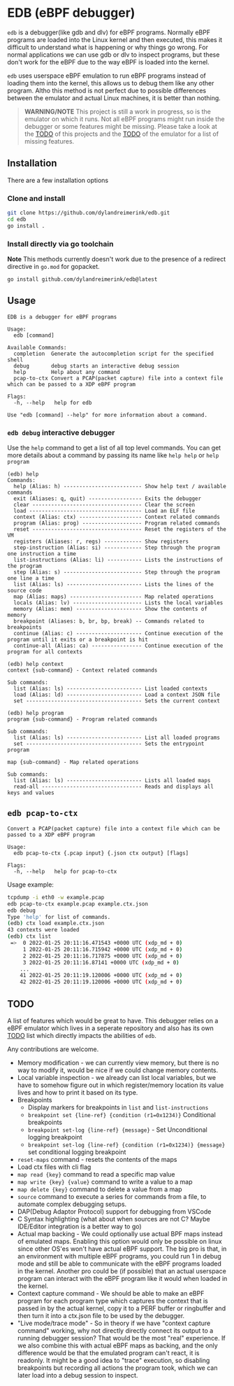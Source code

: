 # EDB (eBPF debugger)

`edb` is a debugger(like gdb and dlv) for eBPF programs. Normally eBPF programs are loaded into the Linux kernel and then executed, this makes it difficult to understand what is happening or why things go wrong. For normal applications we can use gdb or dlv to inspect programs, but these don't work for the eBPF due to the way eBPF is loaded into the kernel.

`edb` uses userspace eBPF emulation to run eBPF programs instead of loading them into the kernel, this allows us to debug them like any other program. Altho this method is not perfect due to possible differences between the emulator and actual Linux machines, it is better than nothing.

>**WARNING/NOTE** This project is still a work in progress, so is the emulator on which it runs. Not all eBPF programs might run inside the debugger or some features might be missing. Please take a look at the [TODO](#TODO) of this projects and the [TODO](https://github.com/dylandreimerink/gobpfld/blob/master/emulator/todo.md) of the emulator for a list of missing features.

## Installation

There are a few installation options
### Clone and install
```bash
git clone https://github.com/dylandreimerink/edb.git
cd edb
go install .
```

### Install directly via go toolchain

**Note** This methods currently doesn't work due to the presence of a redirect directive in `go.mod` for gopacket.

`go install github.com/dylandreimerink/edb@latest`

## Usage

```
EDB is a debugger for eBPF programs

Usage:
  edb [command]

Available Commands:
  completion  Generate the autocompletion script for the specified shell
  debug       debug starts an interactive debug session
  help        Help about any command
  pcap-to-ctx Convert a PCAP(packet capture) file into a context file which can be passed to a XDP eBPF program

Flags:
  -h, --help   help for edb

Use "edb [command] --help" for more information about a command.
```

### `edb debug` interactive debugger

Use the `help` command to get a list of all top level commands. You can get more details about a command by passing its name like `help help` or `help program`
```
(edb) help
Commands:
  help (Alias: h) ------------------------- Show help text / available commands
  exit (Aliases: q, quit) ----------------- Exits the debugger
  clear ----------------------------------- Clear the screen
  load ------------------------------------ Load an ELF file
  context (Alias: ctx) -------------------- Context related commands
  program (Alias: prog) ------------------- Program related commands
  reset ----------------------------------- Reset the registers of the VM
  registers (Aliases: r, regs) ------------ Show registers
  step-instruction (Alias: si) ------------ Step through the program one instruction a time
  list-instructions (Alias: li) ----------- Lists the instructions of the program
  step (Alias: s) ------------------------- Step through the program one line a time
  list (Alias: ls) ------------------------ Lists the lines of the source code
  map (Alias: maps) ----------------------- Map related operations
  locals (Alias: lv) ---------------------- Lists the local variables
  memory (Alias: mem) --------------------- Show the contents of memory
  breakpoint (Aliases: b, br, bp, break) -- Commands related to breakpoints
  continue (Alias: c) --------------------- Continue execution of the program until it exits or a breakpoint is hit
  continue-all (Alias: ca) ---------------- Continue execution of the program for all contexts
```

```
(edb) help context
context {sub-command} - Context related commands

Sub commands:
  list (Alias: ls) ------------------------ List loaded contexts
  load (Alias: ld) ------------------------ Load a context JSON file
  set ------------------------------------- Sets the current context
```

```
(edb) help program
program {sub-command} - Program related commands

Sub commands:
  list (Alias: ls) ------------------------ List all loaded programs
  set ------------------------------------- Sets the entrypoint program
```

```
map {sub-command} - Map related operations

Sub commands:
  list (Alias: ls) ------------------------ Lists all loaded maps
  read-all -------------------------------- Reads and displays all keys and values
```

## `edb pcap-to-ctx`
```
Convert a PCAP(packet capture) file into a context file which can be passed to a XDP eBPF program

Usage:
  edb pcap-to-ctx {.pcap input} {.json ctx output} [flags]

Flags:
  -h, --help   help for pcap-to-ctx
```

Usage example:
```bash
tcpdump -i eth0 -w example.pcap
edb pcap-to-ctx example.pcap example.ctx.json
edb debug
Type 'help' for list of commands.
(edb) ctx load example.ctx.json
43 contexts were loaded
(edb) ctx list
 =>  0 2022-01-25 20:11:16.471543 +0000 UTC (xdp_md + 0)
     1 2022-01-25 20:11:16.715942 +0000 UTC (xdp_md + 0)
     2 2022-01-25 20:11:16.717875 +0000 UTC (xdp_md + 0)
     3 2022-01-25 20:11:16.87141 +0000 UTC (xdp_md + 0)
    ...
    41 2022-01-25 20:11:19.120006 +0000 UTC (xdp_md + 0)
    42 2022-01-25 20:11:19.120006 +0000 UTC (xdp_md + 0)
```

## TODO

A list of features which would be great to have. This debugger relies on a eBPF emulator which lives in a seperate repository and also has its own [TODO](https://github.com/dylandreimerink/gobpfld/blob/master/emulator/todo.md) list which directly impacts the abilities of `edb`. 

Any contributions are welcome. 

- Memory modification - we can currently view memory, but there is no way to modify it, would be nice if we could change memory contents.
- Local variable inspection - we already can list local variables, but we have to somehow figure out in which register/memory location its value lives and how to print it based on its type.
- Breakpoints
  - Display markers for breakpoints in `list` and `list-instructions`
  - `breakpoint set {line-ref} {condition (r1=0x1234)}` Conditional breakpoints
  - `breakpoint set-log {line-ref} {message}` - Set Unconditional logging breakpoint
  - `breakpoint set-log {line-ref} {condition (r1=0x1234)} {message}` set conditional logging breakpoint
- `reset-maps` command - resets the contents of the maps
- Load ctx files with cli flag
- `map read {key}` command to read a specific map value
- `map write {key} {value}` command to write a value to a map
- `map delete {key}` command to delete a value from a map
- `source` command to execute a series for commands from a file, to automate complex debugging setups.
- DAP(Debug Adaptor Protocol) support for debugging from VSCode
- C Syntax highlighting (what about when sources are not C? Maybe IDE/Editor integration is a better way to go)
- Actual map backing - We could optionally use actual BPF maps instead of emulated maps. Enabling this option would only be possible on linux since other OS'es won't have actual eBPF support. The big pro is that, in an environment with multiple eBPF programs, you could run 1 in debug mode and still be able to communicate with the eBPF programs loaded in the kernel. Another pro could be (if possible) that an actual userspace program can interact with the eBPF program like it would when loaded in the kernel. 
- Context capture command - We should be able to make an eBPF program for each program type which captures the context that is passed in by the actual kernel, copy it to a PERF buffer or ringbuffer and then turn it into a ctx.json file to be used by the debugger.
- "Live mode/trace mode" - So in theory if we have "context capture command" working, why not directly directly connect its output to a running debugger session? That would be the most "real" experience. If we also combine this with actual eBPF maps as backing, and the only difference would be that the emulated program can't react, it is readonly. It might be a good idea to "trace" execution, so disabling breakpoints but recording all actions the program took, which we can later load into a debug session to inspect. 